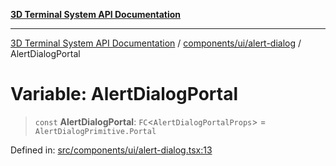 [**3D Terminal System API Documentation**](../../../../README.md)

***

[3D Terminal System API Documentation](../../../../README.md) / [components/ui/alert-dialog](../README.md) / AlertDialogPortal

# Variable: AlertDialogPortal

> `const` **AlertDialogPortal**: `FC`\<`AlertDialogPortalProps`\> = `AlertDialogPrimitive.Portal`

Defined in: [src/components/ui/alert-dialog.tsx:13](https://github.com/Dicommunitas/ThreeJS_Terminal_3D/blob/20cf40967bd739fbee6d804c3e821483cc482c65/src/components/ui/alert-dialog.tsx#L13)
